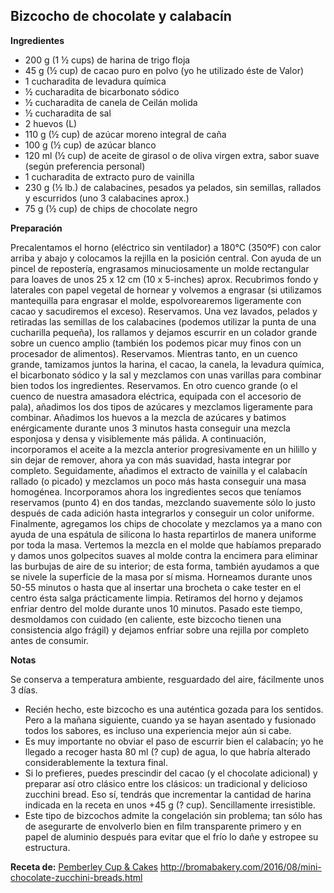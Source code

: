 ## Bizcocho de chocolate y calabacín

**Ingredientes**

- 200 g (1 ½ cups) de harina de trigo floja
- 45 g (½ cup) de cacao puro en polvo (yo he utilizado éste de Valor)
- 1 cucharadita de levadura química
- ½ cucharadita de bicarbonato sódico
- ½ cucharadita de canela de Ceilán molida
- ½ cucharadita de sal
- 2 huevos (L)
- 110 g (½ cup) de azúcar moreno integral de caña
- 100 g (½ cup) de azúcar blanco
- 120 ml (½ cup) de aceite de girasol o de oliva virgen extra, sabor suave (según preferencia personal)
- 1 cucharadita de extracto puro de vainilla
- 230 g (½ lb.) de calabacines, pesados ya pelados, sin semillas, rallados y escurridos (uno 3 calabacines aprox.)
- 75 g (½ cup) de chips de chocolate negro

**Preparación**

Precalentamos el horno (eléctrico sin ventilador) a 180°C (350ºF) con calor arriba y abajo y colocamos la rejilla en la posición central.
Con ayuda de un pincel de repostería, engrasamos minuciosamente un molde rectangular para loaves de unos 25 x 12 cm (10 x 5-inches) aprox. Recubrimos fondo y laterales con papel vegetal de hornear y volvemos a engrasar (si utilizamos mantequilla para engrasar el molde, espolvorearemos ligeramente con cacao y sacudiremos el exceso). Reservamos.
Una vez lavados, pelados y retiradas las semillas de los calabacines (podemos utilizar la punta de una cucharilla pequeña), los rallamos y dejamos escurrir en un colador grande sobre un cuenco amplio (también los podemos picar muy finos con un procesador de alimentos). Reservamos.
Mientras tanto, en un cuenco grande, tamizamos juntos la harina, el cacao, la canela, la levadura química, el bicarbonato sódico y la sal y mezclamos con unas varillas para combinar bien todos los ingredientes. Reservamos.
En otro cuenco grande (o el cuenco de nuestra amasadora eléctrica, equipada con el accesorio de pala), añadimos los dos tipos de azúcares y mezclamos ligeramente para combinar.
Añadimos los huevos a la mezcla de azúcares y batimos enérgicamente durante unos 3 minutos hasta conseguir una mezcla esponjosa y densa y visiblemente más pálida.
A continuación, incorporamos el aceite a la mezcla anterior progresivamente en un hilillo y sin dejar de remover, ahora ya con más suavidad, hasta integrar por completo.
Seguidamente, añadimos el extracto de vainilla y el calabacín rallado (o picado) y mezclamos un poco más hasta conseguir una masa homogénea.
Incorporamos ahora los ingredientes secos que teníamos reservamos (punto 4) en dos tandas, mezclando suavemente sólo lo justo después de cada adición hasta integrarlos y conseguir un color uniforme.
Finalmente, agregamos los chips de chocolate y mezclamos ya a mano con ayuda de una espátula de silicona lo hasta repartirlos de manera uniforme por toda la masa.
Vertemos la mezcla en el molde que habíamos preparado y damos unos golpecitos suaves al molde contra la encimera para eliminar las burbujas de aire de su interior; de esta forma, también ayudamos a que se nivele la superficie de la masa por sí misma.
Horneamos durante unos 50-55 minutos o hasta que al insertar una brocheta o cake tester en el centro ésta salga prácticamente limpia.
Retiramos del horno y dejamos enfriar dentro del molde durante unos 10 minutos. Pasado este tiempo, desmoldamos con cuidado (en caliente, este bizcocho tienen una consistencia algo frágil) y dejamos enfriar sobre una rejilla por completo antes de consumir.

**Notas**

Se conserva a temperatura ambiente, resguardado del aire, fácilmente unos 3 días.
- Recién hecho, este bizcocho es una auténtica gozada para los sentidos. Pero a la mañana siguiente, cuando ya se hayan asentado y fusionado todos los sabores, es incluso una experiencia mejor aún si cabe.
- Es muy importante no obviar el paso de escurrir bien el calabacín; yo he llegado a recoger hasta 80 ml (? cup) de agua, lo que habría alterado considerablemente la textura final.
- Si lo prefieres, puedes prescindir del cacao (y el chocolate adicional) y preparar así otro clásico entre los clásicos: un tradicional y delicioso zucchini bread. Eso sí, tendrás que incrementar la cantidad de harina indicada en la receta en unos +45 g (? cup). Sencillamente irresistible.
- Este tipo de bizcochos admite la congelación sin problema; tan sólo has de asegurarte de envolverlo bien en film transparente primero y en papel de aluminio después para evitar que el frío lo dañe y estropee su estructura.

**Receta de:** [Pemberley Cup & Cakes](http://pemberleycupandcakes.com/2015/10/28/double-chocolate-zucchini-bread-bizcocho-de-chocolate-y-calabacin/)
http://bromabakery.com/2016/08/mini-chocolate-zucchini-breads.html
